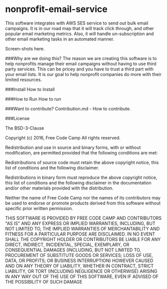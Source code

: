 # nonprofit-email-service

This software integrates with AWS SES service to send out bulk email campaigns. It is in our road map that it will track click through, and other popular email marketing metrics. Also, it will handle un-subscription and other email marketing tasks in an automated manner.

Screen-shots here.

###Why are we doing this?
The reason we are creating this software is to help nonprofits manage their email campaigns without having to use third party services. This can be pricey and you have to trust a third part with your email lists. It is our goal to help nonprofit companies do more with their limited resources.

###Install
How to Install

###How to Run
How to run

###Want to contribute?
Contribution.md - How to contribute.

###License

The BSD-3-Clause

Copyright (c) 2016, Free Code Camp All rights reserved.

Redistribution and use in source and binary forms, with or without modification, are permitted provided that the following conditions are met:

Redistributions of source code must retain the above copyright notice, this list of conditions and the following disclaimer.

Redistributions in binary form must reproduce the above copyright notice, this list of conditions and the following disclaimer in the documentation and/or other materials provided with the distribution.

Neither the name of Free Code Camp nor the names of its contributors may be used to endorse or promote products derived from this software without specific prior written permission.

THIS SOFTWARE IS PROVIDED BY FREE CODE CAMP AND CONTRIBUTORS "AS IS" AND ANY EXPRESS OR IMPLIED WARRANTIES, INCLUDING, BUT NOT LIMITED TO, THE IMPLIED WARRANTIES OF MERCHANTABILITY AND FITNESS FOR A PARTICULAR PURPOSE ARE DISCLAIMED. IN NO EVENT SHALL THE COPYRIGHT HOLDER OR CONTRIBUTORS BE LIABLE FOR ANY DIRECT, INDIRECT, INCIDENTAL, SPECIAL, EXEMPLARY, OR CONSEQUENTIAL DAMAGES (INCLUDING, BUT NOT LIMITED TO, PROCUREMENT OF SUBSTITUTE GOODS OR SERVICES; LOSS OF USE, DATA, OR PROFITS; OR BUSINESS INTERRUPTION) HOWEVER CAUSED AND ON ANY THEORY OF LIABILITY, WHETHER IN CONTRACT, STRICT LIABILITY, OR TORT (INCLUDING NEGLIGENCE OR OTHERWISE) ARISING IN ANY WAY OUT OF THE USE OF THIS SOFTWARE, EVEN IF ADVISED OF THE POSSIBILITY OF SUCH DAMAGE


